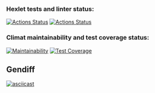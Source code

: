 ### Hexlet tests and linter status:
[![Actions Status](https://github.com/sxemixa/frontend-project-46/actions/workflows/myfirstcheck.yml/badge.svg)](https://github.com/sxemixa/frontend-project-46/actions)
[![Actions Status](https://github.com/sxemixa/frontend-project-46/actions/workflows/hexlet-check.yml/badge.svg)](https://github.com/sxemixa/frontend-project-46/actions)
### Climat maintainability and test coverage status:
[![Maintainability](https://api.codeclimate.com/v1/badges/aaebd675ec5f9dbd100d/maintainability)](https://codeclimate.com/github/sxemixa/frontend-project-46/maintainability)
[![Test Coverage](https://api.codeclimate.com/v1/badges/aaebd675ec5f9dbd100d/test_coverage)](https://codeclimate.com/github/sxemixa/frontend-project-46/test_coverage)

## Gendiff
[![asciicast](https://asciinema.org/a/pjBhkrelddoT5UhNDEwE1TgTG.svg)](https://asciinema.org/a/pjBhkrelddoT5UhNDEwE1TgTG)